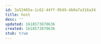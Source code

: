 ```yaml
---
id: 3a52465a-1c62-44ff-9549-4b0a7a316a34
title: host
desc: ''
updated: 1618573870636
created: 1618573870636
stub: true
---
```


